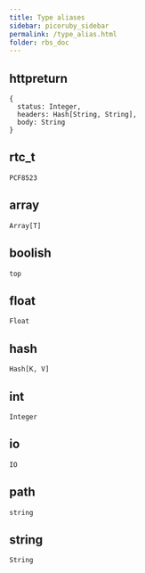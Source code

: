 ```yaml
---
title: Type aliases
sidebar: picoruby_sidebar
permalink: /type_alias.html
folder: rbs_doc
---
```


## httpreturn
```rbs
{
  status: Integer,
  headers: Hash[String, String],
  body: String
}
```

## rtc_t
```rbs
PCF8523
```

## array
```rbs
Array[T]
```

## boolish
```rbs
top
```

## float
```rbs
Float
```

## hash
```rbs
Hash[K, V]
```

## int
```rbs
Integer
```

## io
```rbs
IO
```

## path
```rbs
string
```

## string
```rbs
String
```

